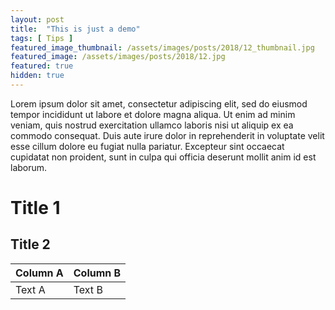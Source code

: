 ```yaml
---
layout: post
title:  "This is just a demo"
tags: [ Tips ]
featured_image_thumbnail: /assets/images/posts/2018/12_thumbnail.jpg
featured_image: /assets/images/posts/2018/12.jpg
featured: true
hidden: true
---
```


Lorem ipsum dolor sit amet, consectetur adipiscing elit, sed do eiusmod tempor incididunt ut labore et dolore magna aliqua. Ut enim ad minim veniam, quis nostrud exercitation ullamco laboris nisi ut aliquip ex ea commodo consequat. Duis aute irure dolor in reprehenderit in voluptate velit esse cillum dolore eu fugiat nulla pariatur. Excepteur sint occaecat cupidatat non proident, sunt in culpa qui officia deserunt mollit anim id est laborum.

<!--more-->

# Title 1

## Title 2

| Column A | Column B |
|----------|----------|
| Text A   | Text B   |